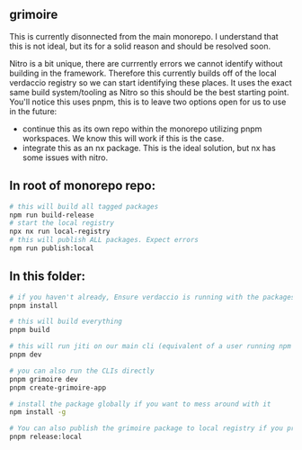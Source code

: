 ## grimoire

This is currently disonnected from the main monorepo.
I understand that this is not ideal, but its for a solid reason and should be resolved soon.

Nitro is a bit unique, there are currrently errors we cannot identify without building in the framework. 
Therefore this currently builds off of the local verdaccio registry so we can start identifying these places.
It uses the exact same build system/tooling as Nitro so this should be the best starting point.
You'll notice this uses pnpm, this is to leave two options open for us to use in the future:
- continue this as its own repo within the monorepo utilizing pnpm workspaces. We know this will work if this is the case.
- integrate this as an nx package. This is the ideal solution, but nx has some issues with nitro.


## In root of monorepo repo:

```bash
# this will build all tagged packages
npm run build-release
# start the local registry
npx nx run local-registry
# this will publish ALL packages. Expect errors
npm run publish:local
```

## In this folder:

```bash
# if you haven't already, Ensure verdaccio is running with the packages published
pnpm install

# this will build everything
pnpm build

# this will run jiti on our main cli (equivalent of a user running npm grimoire dev)
pnpm dev

# you can also run the CLIs directly
pnpm grimoire dev
pnpm create-grimoire-app

# install the package globally if you want to mess around with it
npm install -g

# You can also publish the grimoire package to local registry if you prefer
pnpm release:local
```
